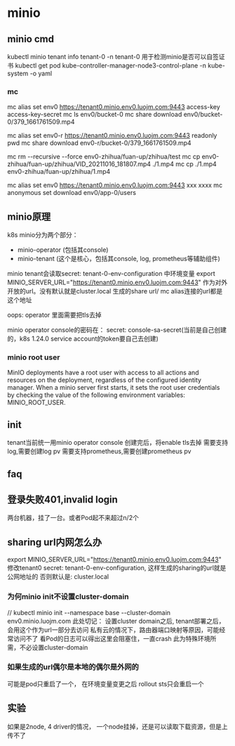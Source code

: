 
# minio

## minio cmd

kubectl minio tenant  info tenant-0 -n tenant-0
用于检测minio是否可以自签证书
kubectl get pod kube-controller-manager-node3-control-plane -n kube-system -o yaml

### mc

 mc alias set env0 https://tenant0.minio.env0.luojm.com:9443 access-key access-key-secret
 mc ls env0/bucket-0
 mc share download env0/bucket-0/379_1661761509.mp4

 mc alias set env0-r https://tenant0.minio.env0.luojm.com:9443 readonly pwd
 mc share download env0-r/bucket-0/379_1661761509.mp4


mc rm --recursive --force env0-zhihua/fuan-up/zhihua/test
mc cp env0-zhihua/fuan-up/zhihua/VID_20211016_181807.mp4 ./1.mp4
mc cp ./1.mp4 env0-zhihua/fuan-up/zhihua/1.mp4

mc alias set env0 https://tenant0.minio.env0.luojm.com:9443 xxx xxxx
mc anonymous set download env0/app-0/users

## minio原理

k8s minio分为两个部分： 
  * minio-operator (包括其console)
  * minio-tenant (这个是核心，包括其console, log, prometheus等辅助组件)

minio tenant会读取secret: tenant-0-env-configuration 中环境变量
export MINIO_SERVER_URL="https://tenant0.minio.env0.luojm.com:9443"
作为对外开放的url。没有默认就是cluster.local
生成的share url/ mc alias连接的url都是这个地址

oops: operator 里面需要把tls去掉

minio operator console的密码在： secret: console-sa-secret(当前是自己创建的，k8s 1.24.0 service account的token要自己去创建)

### minio root user

MinIO deployments have a root user with access to all actions and resources on the deployment, regardless of the configured identity manager. When a minio server first starts, it sets the root user credentials by checking the value of the following environment variables: MINIO_ROOT_USER.

## init

<!-- kubectl create namespace tenant-0
kubectl minio tenant create tenant-0       \
  --servers                 2                    \
  --volumes                 4                   \
  --capacity                200Gi                 \
  --storage-class           local-hostpath \
   --namespace  tenant-0 -->
tenant当前统一用minio operator console
创建完后，将enable tls去掉
需要支持log,需要创建log pv
需要支持prometheus,需要创建prometheus pv

## faq

## 登录失败401,invalid login

两台机器，挂了一台。或者Pod起不来超过n/2个

## sharing url内网怎么办

export MINIO_SERVER_URL="https://tenant0.minio.env0.luojm.com:9443"
修改tenant0 secret: tenant-0-env-configuration, 这样生成的sharing的url就是公网地址的
否则默认是: cluster.local

### 为何minio init不设置cluster-domain

// kubectl minio init --namespace base --cluster-domain env0.minio.luojm.com
此处切记： 设置cluster domain之后, tenant部署之后，会用这个作为url一部分去访问
私有云的情况下，路由器端口映射等原因，可能经常访问不了
看Pod的日志可以得出这里会阻塞住，一直crash
此为特殊环境所需，不必设置cluster-domain

### 如果生成的url偶尔是本地的偶尔是外网的

可能是pod只重启了一个， 在环境变量变更之后
rollout sts只会重启一个


## 实验

如果是2node, 4 driver的情况， 一个node挂掉，还是可以读取下载资源，但是上传不了